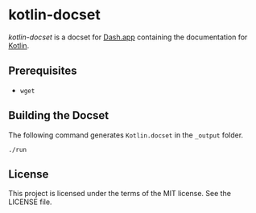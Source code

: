 # kotlin-docset

*kotlin-docset* is a docset for [Dash.app](http://kapeli.com/dash)
containing the documentation for [Kotlin](http://kotlinlang.org).

## Prerequisites

- `wget`

## Building the Docset

The following command generates `Kotlin.docset` in the `_output` folder.

```
./run
```

## License

This project is licensed under the terms of the MIT license. See the LICENSE file.

